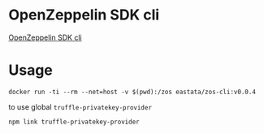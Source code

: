 # OpenZeppelin SDK cli
[OpenZeppelin SDK cli](https://openzeppelin.com/sdk/)

# Usage
```shell scripthis
docker run -ti --rm --net=host -v $(pwd):/zos eastata/zos-cli:v0.0.4
```

to use global `truffle-privatekey-provider`
```
npm link truffle-privatekey-provider
```
